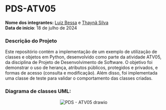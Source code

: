 # PDS-ATV05

**Nome dos integrantes:** [Luiz Bessa](https://github.com/Luiz-Glitch) e [Thaynã Silva](https://github.com/thays12silva)  
**Data de início**: 18 de julho de 2024

### Descrição do Projeto
Este repositório contém a implementação de um exemplo de utilização de classes e objetos em Python, desenvolvido como parte da atividade ATV05, da disciplina de Projeto de Desenvolvimento de Software. O objetivo foi demonstrar o uso de herança, atributos públicos, protegidos e privados, e formas de acesso (consulta e modificação). Além disso, foi implementada uma classe de teste para validar o comportamento das classes criadas.

### Diagrama de classes UML:
<p align="center">
  <img src="https://github.com/user-attachments/assets/5b13c9cd-e1ab-4f83-a76e-037cbb11fce0" alt="PDS - ATV05 drawio">
</p>
